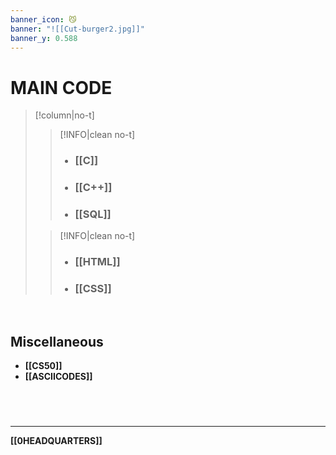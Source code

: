```yaml
---
banner_icon: 😼
banner: "![[Cut-burger2.jpg]]"
banner_y: 0.588
---
```

# MAIN CODE
>[!column|no-t]
>>[!INFO|clean no-t]
>>- ### **[[C]]**
>>- ### **[[C++]]**
>>- ### **[[SQL]]**
>
>>[!INFO|clean no-t]
>>- ### **[[HTML]]**
>>- ### **[[CSS]]**

<br>

## Miscellaneous
- **[[CS50]]**
- **[[ASCIICODES]]**

# 

<br>

---

**[[0HEADQUARTERS]]**
